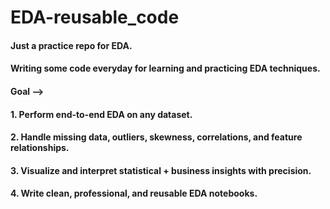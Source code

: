 # EDA-reusable_code

#### Just a practice repo for EDA.
#### Writing some code everyday for learning and practicing EDA techniques.


#### Goal -->

#### 1. Perform end-to-end EDA on any dataset.
#### 2. Handle missing data, outliers, skewness, correlations, and feature relationships.
#### 3. Visualize and interpret statistical + business insights with precision.
#### 4. Write clean, professional, and reusable EDA notebooks.
